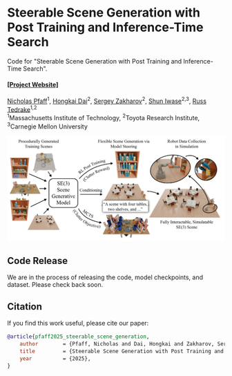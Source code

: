 # Steerable Scene Generation with Post Training and Inference-Time Search

Code for "Steerable Scene Generation with Post Training and Inference-Time Search".

#### [[Project Website]](https://steerable-scene-generation.github.io/)

[Nicholas Pfaff](https://nepfaff.github.io/)<sup>1</sup>,
[Hongkai Dai](https://hongkai-dai.github.io/)<sup>2</sup>,
[Sergey Zakharov](https://zakharos.github.io/)<sup>2</sup>,
[Shun Iwase](https://sh8.io/)<sup>2,3</sup>,
[Russ Tedrake](https://locomotion.csail.mit.edu/russt.html)<sup>1,2</sup> <br/>
<sup>1</sup>Massachusetts Institute of Technology,
<sup>2</sup>Toyota Research Institute, <sup>3</sup>Carnegie Mellon University

![Teaser](assets/teaser.webp)

## Code Release

We are in the process of releasing the code, model checkpoints, and dataset. Please
check back soon.

## Citation

If you find this work useful, please cite our paper:

```bibtex
@article{pfaff2025_steerable_scene_generation,
    author        = {Pfaff, Nicholas and Dai, Hongkai and Zakharov, Sergey and Iwase, Shun and Tedrake, Russ},
    title         = {Steerable Scene Generation with Post Training and Inference-Time Search},
    year          = {2025},
}
```
